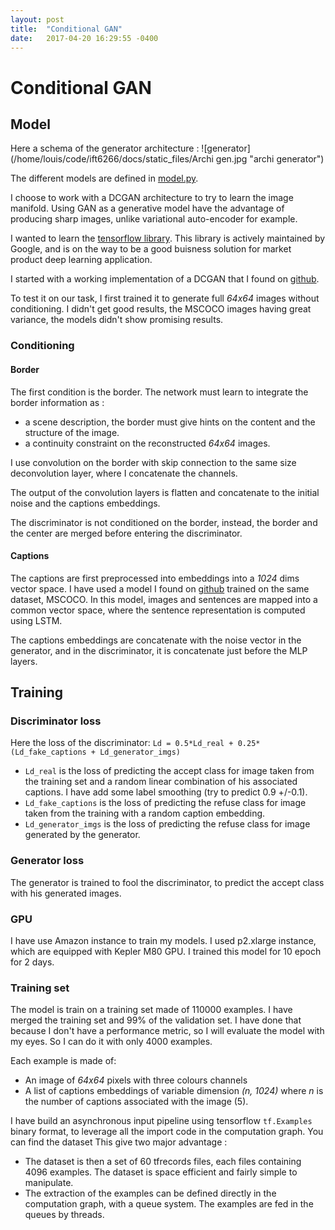 ```yaml
---
layout: post
title:  "Conditional GAN"
date:   2017-04-20 16:29:55 -0400
---
```


# Conditional GAN

## Model
Here a schema of the generator architecture :
![generator](/home/louis/code/ift6266/docs/static_files/Archi gen.jpg "archi generator")

The different models are defined in [model.py](https://github.com/ogrergo/ift6266/blob/master/model.py).

I choose to work with a DCGAN architecture to try to learn the image manifold. Using GAN as a generative model have the advantage of producing sharp images, unlike variational auto-encoder for example.

I wanted to learn the [tensorflow library](https://www.tensorflow.org/).
This library is actively maintained by Google, and is on the way to be a good buisness solution for market product deep learning application.

I started with a working implementation of a DCGAN that I found on [github](https://github.com/carpedm20/DCGAN-tensorflow).

To test it on our task, I first trained it to generate full *64x64* images without conditioning. I didn't get good results, the MSCOCO images having great variance, the models didn't show promising results.

### Conditioning
#### Border

The first condition is the border. The network must learn to integrate the border information as :

- a scene description, the border must give hints on the content and the structure of the image.
- a continuity constraint on the reconstructed *64x64* images.

I use convolution on the border with skip connection to the same size deconvolution layer, where I concatenate the channels.

The output of the convolution layers is flatten and concatenate to the initial noise and the captions embeddings.

The discriminator is not conditioned on the border, instead, the border and the center are merged before entering the discriminator.

#### Captions

The captions are first preprocessed into embeddings into a *1024* dims vector space. I have used a model I found on [github](https://github.com/ryankiros/visual-semantic-embedding) trained on the same dataset, MSCOCO. In this model, images and sentences are mapped into a common vector space, where the sentence representation is computed using LSTM.

The captions embeddings are concatenate with the noise vector in the generator, and in the discriminator, it is concatenate just before the MLP layers.

## Training

### Discriminator loss
Here the loss of the discriminator:
```Ld = 0.5*Ld_real + 0.25*(Ld_fake_captions + Ld_generator_imgs)```

- `Ld_real` is the loss of predicting the accept class for image taken from the training set and a random linear combination of his associated captions. I have add some label smoothing (try to predict 0.9 +/-0.1).
- `Ld_fake_captions` is the loss of predicting the refuse class for image taken from the training with a random caption embedding.
- `Ld_generator_imgs` is the loss of predicting the refuse class for image generated by the generator.

### Generator loss

The generator is trained to fool the discriminator, to predict the accept class with his generated images.


### GPU
I have use Amazon instance to train my models. I used p2.xlarge instance, which are equipped with Kepler M80 GPU. I trained this model for 10 epoch for 2 days.


### Training set
The model is train on a training set made of 110000 examples. I have merged the training set and 99% of the validation set. I have done that because I don't have a performance metric, so I will evaluate the model with my eyes. So I can do it with only 4000 examples.

Each example is made of:
- An image of *64x64* pixels with three colours channels
- A list of captions embeddings of variable dimension *(n, 1024)* where *n* is the number of captions associated with the image (5).

I have build an asynchronous input pipeline using tensorflow `tf.Examples` binary format, to leverage all the import code in the computation graph.
You can find the dataset
This give two major advantage :
- The dataset is then a set of 60 tfrecords files, each files containing 4096 examples. The dataset is space efficient and fairly simple to manipulate.
- The extraction of the examples can be defined directly in the computation graph, with a queue system. The examples are fed in the queues by threads.  
